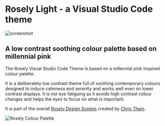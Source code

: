 # Rosely Light - a Visual Studio Code theme

![screenshot](https://github.com/hellotham/vsc-rosely-light/raw/master/images/rosely-light.png)

## A low contrast soothing colour palette based on millennial pink

The Rosely Visual Studio Code Theme is based on a millennial pink inspired
colour palette.

It is a deliberately low contrast theme full of soothing
contemporary colours designed to induce calmness and serenity and works well
even on lower contrast displays. It is not eye fatiguing as it avoids high
contrast colour changes and helps the eyes to focus on what is important.

It is part of the overall [Rosely Design System](https://rosely.hellotham.com) created by
[Chris Tham](chris.tham@hellotham.com). 

![Rosely Colour Palette](https://github.com/hellotham/vsc-rosely-light/raw/master/images/rosely.png)